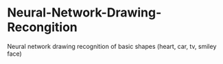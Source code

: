 # Neural-Network-Drawing-Recongition
Neural network drawing recognition of basic shapes (heart, car, tv, smiley face)
